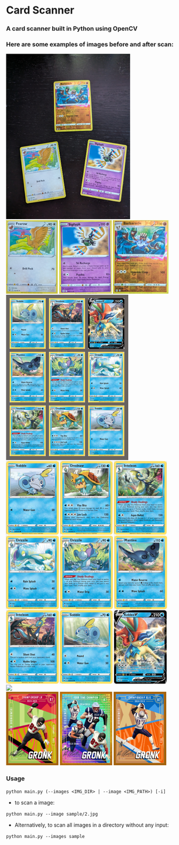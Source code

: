 # Card Scanner
### A card scanner built in Python using OpenCV
### Here are some examples of images before and after scan:
<img src="sample/2.jpg" height="450"><br>
<img src="result/2_card1.jpg" height="200">
<img src="result/2_card2.jpg" height="200">
<img src="result/2_card3.jpg" height="200">
<br>
<img src="sample/345.jpg" height="450">
<br>
<img src="result/345_card1.jpg" height="200">
<img src="result/345_card2.jpg" height="200">
<img src="result/345_card3.jpg" height="200">
<img src="result/345_card4.jpg" height="200">
<img src="result/345_card5.jpg" height="200">
<img src="result/345_card6.jpg" height="200">
<img src="result/345_card7.jpg" height="200">
<img src="result/345_card8.jpg" height="200">
<img src="result/345_card9.jpg" height="200">
<br>
<img src="sample/3523.jpg" height="450"><br>
<img src="result/3523_card1.jpg" height="200">
<img src="result/3523_card2.jpg" height="200">
<img src="result/3523_card3.jpg" height="200">

### Usage
```
python main.py (--images <IMG_DIR> | --image <IMG_PATH>) [-i]
```
* to scan a image:
```
python main.py --image sample/2.jpg
```
* Alternatively, to scan all images in a directory without any input:
```
python main.py --images sample
